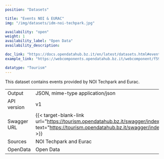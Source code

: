```yaml
---
position: "Datasets"

title: "Events NOI & EURAC"
img: "/img/datasets/idm-noi-techpark.jpg"

availability: "open"
weight: 1
availability_label: "Open Data"
availability_description: 

doc_link: "https://docs.opendatahub.bz.it/en/latest/datasets.html#eventshort-dataset"
example_link: "https://webcomponents.opendatahub.bz.it/webcomponent/f594de36-0136-4c27-a0e6-570fa7014129"

datatype: "Tourism"
---
```


This dataset contains events provided by NOI Techpark and Eurac.

|             |                                                                  |
| :---------- | ---------------------------------------------------------------- |
| Output      | JSON, mime-type application/json                                 |
| API version | v1                                                               |
| Swagger URL | {{< target-blank-link url="https://tourism.opendatahub.bz.it/swagger/index.html#/EventShort" text="https://tourism.opendatahub.bz.it/swagger/index.html#/EventShort" >}} |
| Sources     | NOI Techpark and Eurac                          |
| OpenData    | Open Data                                                        |
